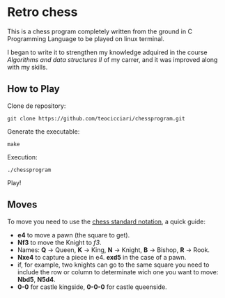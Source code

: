 # Retro chess

This is a chess program completely written from the ground in C Programming Language to be played on linux terminal.

I began to write it to strengthen my knowledge adquired in the course *Algorithms and data structures II* of my carrer, and it was improved along with my skills.

## How to Play

Clone de repository:

```
git clone https://github.com/teocicciari/chessprogram.git
```

Generate the executable:
```
make
```

Execution:
```
./chessprogram
```

Play!

## Moves

To move you need to use the [chess standard notation](https://en.wikipedia.org/wiki/Algebraic_notation_(chess)), a quick guide:

- **e4** to move a pawn (the square to get).
- **Nf3** to move the Knight to *f3*.
- Names: **Q** -> Queen, **K** -> King, **N** -> Knight, **B** -> Bishop, **R** -> Rook.
- **Nxe4** to capture a piece in e4. **exd5** in the case of a pawn.
- if, for example, two knights can go to the same square you need to include the row or column to determinate wich one you want to move: **Nbd5**, **N5d4**.
- **0-0** for castle kingside, **0-0-0** for castle queenside.